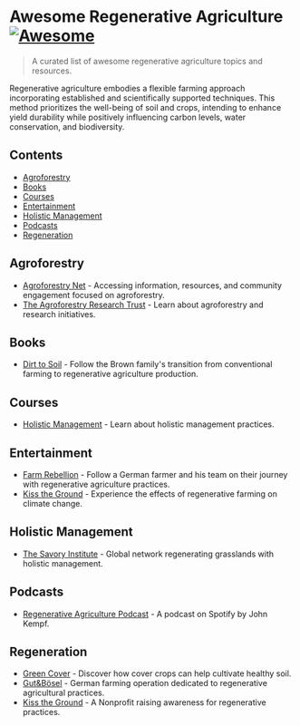 # Awesome Regenerative Agriculture [![Awesome](https://awesome.re/badge.svg)](https://awesome.re)

> A curated list of awesome regenerative agriculture topics and resources.

Regenerative agriculture embodies a flexible farming approach incorporating
established and scientifically supported techniques. This method prioritizes the
well-being of soil and crops, intending to enhance yield durability while
positively influencing carbon levels, water conservation, and biodiversity.

## Contents

- [Agroforestry](#agroforestry)
- [Books](#books)
- [Courses](#courses)
- [Entertainment](#entertainment)
- [Holistic Management](#holistic-management)
- [Podcasts](#podcasts)
- [Regeneration](#regeneration)

## Agroforestry

- [Agroforestry Net](https://www.agroforestry.org/) - Accessing information,
  resources, and community engagement focused on agroforestry.
- [The Agroforestry Research Trust](https://www.agroforestry.co.uk/) - Learn
  about agroforestry and research initiatives.

## Books

- [Dirt to Soil](https://www.goodreads.com/book/show/40125546-dirt-to-soil) - Follow
  the Brown family's transition from conventional farming to regenerative
  agriculture production.

## Courses

- [Holistic Management](https://savoryinstitute.teachable.com/courses) - Learn
  about holistic management practices.

## Entertainment

- [Farm Rebellion](https://www.imdb.com/title/tt27671935/) - Follow a German
  farmer and his team on their journey with regenerative agriculture practices.
- [Kiss the Ground](https://kissthegroundmovie.com/) - Experience the effects of
  regenerative farming on climate change.

## Holistic Management

- [The Savory Institute](https://savory.global/) - Global network regenerating
  grasslands with holistic management.

## Podcasts

- [Regenerative Agriculture Podcast](https://open.spotify.com/show/14s0owdUUxjTYUeNXpWnv8) - A
  podcast on Spotify by John Kempf.

## Regeneration

- [Green Cover](https://greencover.com/) - Discover how cover crops can help
  cultivate healthy soil.
- [Gut&Bösel](https://www.gutundboesel.org/en/) - German farming operation
  dedicated to regenerative agricultural practices.
- [Kiss the Ground](https://kisstheground.com/) - A Nonprofit raising awareness
  for regenerative practices.
